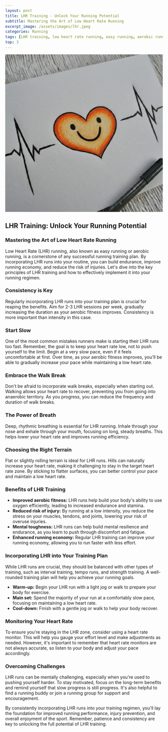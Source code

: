```yaml
---
layout: post
title: LHR Training - Unlock Your Running Potential
subtitle: Mastering the Art of Low Heart Rate Running
excerpt_image: /assets/images/lhr.jpeg
categories: Running
tags: [LHR training, low heart rate running, easy running, aerobic running, endurance running, running tips, running training, running for beginners]
top: 3
---
```


![banner](/assets/images/lhr.jpeg)

## LHR Training: Unlock Your Running Potential

### Mastering the Art of Low Heart Rate Running

Low Heart Rate (LHR) running, also known as easy running or aerobic running, is a cornerstone of any successful running training plan. By incorporating LHR runs into your routine, you can build endurance, improve running economy, and reduce the risk of injuries. Let's dive into the key principles of LHR training and how to effectively implement it into your running regimen.

### Consistency is Key

Regularly incorporating LHR runs into your training plan is crucial for reaping the benefits. Aim for 2-3 LHR sessions per week, gradually increasing the duration as your aerobic fitness improves. Consistency is more important than intensity in this case.

### Start Slow

One of the most common mistakes runners make is starting their LHR runs too fast. Remember, the goal is to keep your heart rate low, not to push yourself to the limit. Begin at a very slow pace, even if it feels uncomfortable at first. Over time, as your aerobic fitness improves, you'll be able to gradually increase your pace while maintaining a low heart rate.

### Embrace the Walk Break

Don't be afraid to incorporate walk breaks, especially when starting out. Walking allows your heart rate to recover, preventing you from going into anaerobic territory. As you progress, you can reduce the frequency and duration of walk breaks.

### The Power of Breath

Deep, rhythmic breathing is essential for LHR running. Inhale through your nose and exhale through your mouth, focusing on long, steady breaths. This helps lower your heart rate and improves running efficiency.

### Choosing the Right Terrain

Flat or slightly rolling terrain is ideal for LHR runs. Hills can naturally increase your heart rate, making it challenging to stay in the target heart rate zone. By sticking to flatter surfaces, you can better control your pace and maintain a low heart rate.

### Benefits of LHR Training

* **Improved aerobic fitness:** LHR runs help build your body's ability to use oxygen efficiently, leading to increased endurance and stamina.
* **Reduced risk of injury:** By running at a low intensity, you reduce the stress on your muscles, tendons, and joints, lowering your risk of overuse injuries.
* **Mental toughness:** LHR runs can help build mental resilience and endurance, as you learn to push through discomfort and fatigue.
* **Enhanced running economy:** Regular LHR training can improve your running economy, allowing you to run faster with less effort.

### Incorporating LHR into Your Training Plan

While LHR runs are crucial, they should be balanced with other types of training, such as interval training, tempo runs, and strength training. A well-rounded training plan will help you achieve your running goals.

* **Warm-up:** Begin your LHR run with a light jog or walk to prepare your body for exercise.
* **Main set:** Spend the majority of your run at a comfortably slow pace, focusing on maintaining a low heart rate.
* **Cool-down:** Finish with a gentle jog or walk to help your body recover.

### Monitoring Your Heart Rate

To ensure you're staying in the LHR zone, consider using a heart rate monitor. This will help you gauge your effort level and make adjustments as needed. However, it's important to remember that heart rate monitors are not always accurate, so listen to your body and adjust your pace accordingly.

### Overcoming Challenges

LHR runs can be mentally challenging, especially when you're used to pushing yourself harder. To stay motivated, focus on the long-term benefits and remind yourself that slow progress is still progress. It's also helpful to find a running buddy or join a running group for support and encouragement.

By consistently incorporating LHR runs into your training regimen, you'll lay the foundation for improved running performance, injury prevention, and overall enjoyment of the sport. Remember, patience and consistency are key to unlocking the full potential of LHR training.